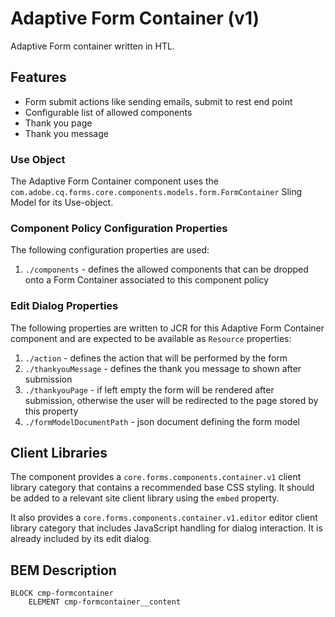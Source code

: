 <!--
Copyright 2022 Adobe

Licensed under the Apache License, Version 2.0 (the "License");
you may not use this file except in compliance with the License.
You may obtain a copy of the License at

    http://www.apache.org/licenses/LICENSE-2.0

Unless required by applicable law or agreed to in writing, software
distributed under the License is distributed on an "AS IS" BASIS,
WITHOUT WARRANTIES OR CONDITIONS OF ANY KIND, either express or implied.
See the License for the specific language governing permissions and
limitations under the License.
-->
Adaptive Form Container (v1)
====
Adaptive Form container written in HTL.

## Features
* Form submit actions like sending emails, submit to rest end point
* Configurable list of allowed components
* Thank you page
* Thank you message

### Use Object
The Adaptive Form Container component uses the `com.adobe.cq.forms.core.components.models.form.FormContainer` Sling Model for its Use-object.

### Component Policy Configuration Properties
The following configuration properties are used:

1. `./components` - defines the allowed components that can be dropped onto a Form Container associated to this component policy

### Edit Dialog Properties
The following properties are written to JCR for this Adaptive Form Container component and are expected to be available as `Resource` 
properties:

1. `./action` - defines the action that will be performed by the form
2. `./thankyouMessage` - defines the thank you message to shown after submission
3. `./thankyouPage` - if left empty the form will be rendered after submission, otherwise the user will be redirected to the page stored by this
property
4. `./formModelDocumentPath` - json document defining the form model

## Client Libraries
The component provides a `core.forms.components.container.v1` client library category that contains a recommended base
CSS styling. It should be added to a relevant site client library using the `embed` property.

It also provides a `core.forms.components.container.v1.editor` editor client library category that includes
JavaScript handling for dialog interaction. It is already included by its edit dialog.

## BEM Description
```
BLOCK cmp-formcontainer
    ELEMENT cmp-formcontainer__content
```


